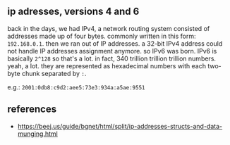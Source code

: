 ## ip adresses, versions 4 and 6
back in the days, we had IPv4, a network routing system consisted of addresses made up of four bytes. commonly written in this form: `192.168.0.1`.
then we ran out of IP addresses. a 32-bit IPv4 address could not handle IP addresses assignment anymore. so IPv6 was born.
IPv6 is basically `2^128` so that's a lot. in fact, 340 trillion trillion trillion numbers. yeah, a lot. they are represented as hexadecimal numbers with each two-byte chunk separated by `:`.

e.g.: `2001:0db8:c9d2:aee5:73e3:934a:a5ae:9551`



## references
- https://beej.us/guide/bgnet/html/split/ip-addresses-structs-and-data-munging.html